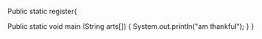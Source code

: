 Public static register{

Public static void main (String arts[])
{
System.out.println("am thankful");
}
}
